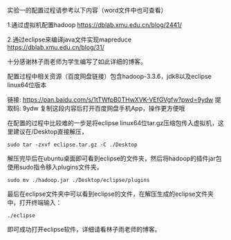 实验一的配置过程请参考以下内容（word文件中也可查看）

1.通过虚拟机配置hadoop https://dblab.xmu.edu.cn/blog/2441/ 

2.通过eclipse来编译java文件实现mapreduce https://dblab.xmu.edu.cn/blog/31/  

十分感谢林子雨老师为学生编写了如此详细的博客。



配置过程中相关资源（百度网盘链接）包含hadoop-3.3.6，jdk8以及eclipse linux64位版本

链接: https://pan.baidu.com/s/1tTWfpB0THwXVK-VEfGVgfw?pwd=9ydw 提取码: 9ydw 复制这段内容后打开百度网盘手机App，操作更方便哦



在配置的过程中比较难的一步是将eclipse linux64位tar.gz压缩包传入虚拟机，这里建议在/Desktop直接解压，

```
sudo tar -zxvf eclipse.tar.gz -C ./Desktop
```

解压完毕后在ubuntu桌面即可看到eclipse的文件夹，然后将hadoop的插件jar包使用sudo指令移入plugins文件夹，

```
sudo mv ./hadoop.jar ./Desktop/eclipse/plugins
```

最后在eclipse文件夹中可以看到eclipse的文件，在解压生成的eclipse文件夹中，打开终端输入：

```
./eclipse
```

即可成功打开eclipse软件，详细请看林子雨老师的博客。